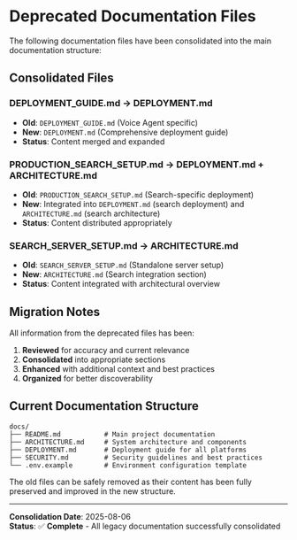 # Deprecated Documentation Files

The following documentation files have been consolidated into the main documentation structure:

## Consolidated Files

### DEPLOYMENT_GUIDE.md → DEPLOYMENT.md
- **Old**: `DEPLOYMENT_GUIDE.md` (Voice Agent specific)
- **New**: `DEPLOYMENT.md` (Comprehensive deployment guide)
- **Status**: Content merged and expanded

### PRODUCTION_SEARCH_SETUP.md → DEPLOYMENT.md + ARCHITECTURE.md
- **Old**: `PRODUCTION_SEARCH_SETUP.md` (Search-specific deployment)
- **New**: Integrated into `DEPLOYMENT.md` (search deployment) and `ARCHITECTURE.md` (search architecture)
- **Status**: Content distributed appropriately

### SEARCH_SERVER_SETUP.md → ARCHITECTURE.md
- **Old**: `SEARCH_SERVER_SETUP.md` (Standalone server setup)
- **New**: `ARCHITECTURE.md` (Search integration section)
- **Status**: Content integrated with architectural overview

## Migration Notes

All information from the deprecated files has been:
1. **Reviewed** for accuracy and current relevance
2. **Consolidated** into appropriate sections
3. **Enhanced** with additional context and best practices
4. **Organized** for better discoverability

## Current Documentation Structure

```
docs/
├── README.md           # Main project documentation
├── ARCHITECTURE.md     # System architecture and components
├── DEPLOYMENT.md       # Deployment guide for all platforms
├── SECURITY.md         # Security guidelines and best practices
└── .env.example        # Environment configuration template
```

The old files can be safely removed as their content has been fully preserved and improved in the new structure.

---

**Consolidation Date**: 2025-08-06  
**Status**: ✅ **Complete** - All legacy documentation successfully consolidated